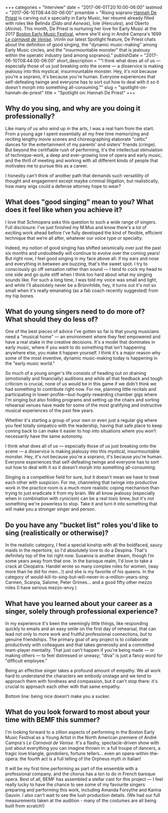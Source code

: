 +++
categories = "Interview"
date = "2017-06-01T20:10:00-06:00"
lastmod = "2017-06-10T08:44:00-06:00"
preamble = "Rising soprano [Hannah De Priest](/scene/people/hannah-de-priest/) is carving out a specialty in Early Music, her résumé already filled with roles like Belinda (*Dido and Aeneas*), Ïole (*Hercules*), and Oberto (*Alcina*). This month, De Priest is nurturing her love for Early Music at the 2017 [Boston Early Music Festival](http://www.bemf.org/pages/fest/festOpera.htm), where she'll sing in André Campra's 1699 [*Le carnaval de Venise*](http://www.bemf.org/pages/fest/opera_centerpiece.htm). \n\nIn our latest Spotlight feature, De Priest chats about the definition of good singing, the \"dynamic music-making\" among Early Music circles, and the \"insurmountable monster\" that is jealousy within the operatic industry (and among sopranos)."
publishDate = "2017-06-10T08:44:00-06:00"
short_description = "\"I think what does all of us — especially those of us just breaking onto the scene — a disservice is making jealousy into this mystical, insurmountable monster. Hey, it's not because you're a soprano, it's because you're human. Everyone experiences that self-defeating twinge and everyone has to sort out how to deal with it so it doesn't morph into something all-consuming.\""
slug = "spotlight-on-hannah-de-priest"
title = "Spotlight on: Hannah De Priest"
+++

## Why do you sing, and why are you doing it professionally?

Like many of us who wind up in the arts, I was a real ham from the start. From a young age I spent essentially all my free time memorizing and reciting lengthy movie scenes and choreographing elaborate "celtic" dances for the entertainment of my parents' and sisters' friends (cringe). But beyond the certifiable rush of performing, it's the intellectual stimulation of technique-work, a deep and ever-growing love of opera and early music, and the thrill of meeting and working with all different kinds of people that motivates me to pursue this as a career. 

I honestly can't think of another path that demands such versatility of thought and engagement except maybe criminal litigation, but realistically, how many wigs could a defense attorney hope to wear?

## What does "good singing" mean to you? What does it feel like when you achieve it?

I love that Schmopera asks this question to such a wide range of singers. Full disclosure: I've just finished my M.Mus and know there's a lot of exciting work ahead before I've fully developed the kind of flexible, efficient technique that we’re all after, whatever our voice type or specialty. 

Indeed, my notion of good singing has shifted seismically over just the past six months and undoubtedly will continue to evolve over the coming years! But right now, I feel good singing in my face above all: if my ears and nose and everything in between are buzzing, that's the sweet spot. I try to consciously go off sensation rather than sound — I tend to cock my head to one side and go quite stiff when I think too hard about what my singing sounds like. For such a long time, I was told my voice was small and light, and while I'll absolutely never be a Brünnhilde, hey, it turns out it's not so small when it's really emanating (as a fab coach recently suggested) from my hip bones.

## What do young singers need to do more of? What should they do less of?

One of the best pieces of advice I've gotten so far is that young musicians need a "musical home" — an environment where they feel empowered and have a real stake in the creative decisions. It's a model that dominates in early music, where if you want to do something that isn’t happening anywhere else, you make it happen yourself. I think it's a major reason why some of the most inventive, dynamic music-making today is happening in the "early music world." 

So much of a young singer's life consists of heading out on draining (emotionally and financially) auditions and while all that feedback and tough criticism is crucial, none of us would be in this game if we didn't think we had something to contribute right now. For me, planning little recitals and participating in lower-profile—but-hugely-rewarding chamber gigs where I'm singing but also folding programs and setting up the chairs and sorting rehearsal venues have made for some of the most gratifying and instructive musical experiences of the past few years. 

Whether it's starting a group of your own or even just a regular gig where you feel totally simpatico with the leadership, having that safe place to keep coming back to can make it easier to hop into situations where you won’t necessarily have the same autonomy.

I think what does all of us — especially those of us just breaking onto the scene — a disservice is making jealousy into this mystical, insurmountable monster. Hey, it's not because you're a soprano, it's because you're human. Everyone experiences that self-defeating twinge and everyone has to sort out how to deal with it so it doesn't morph into something all-consuming. 

Singing is a competitive field for sure, but it doesn't mean we have to treat each other with suspicion. For me, channeling that twinge into productive work in the practice room is a much more realistic coping mechanism than trying to just eradicate it from my brain. We all know jealousy (especially when in combination with cynicism) can be a real toxic brew, but it's not something we're powerless to stop. Take it and turn it into something that will make you a stronger singer and person. 

## Do you have any "bucket list" roles you'd like to sing (realistically or otherwise)?

In the realistic category, I feel a special kinship with all the boldfaced, saucy maids in the repertoire, so I'd absolutely love to do a Despina. That's definitely top of the list right now. Susanna is another dream, though I’m some years away from that one. In the baroque realm, I'd love to take a crack at Cleopatra. Handel wrote so many complex roles for women, (way more than he did for men…!) and she is my favorite of his queens. In the category of would-kill-to-sing-but-will-never-in-a-million-years-sing: Carmen, Scarpia, Salome, Peter Grimes… and a good fifty other mezzo roles (I have serious mezzo-envy.)

## What have you learned about your career as a singer, solely through professional experience?

In my experience it's been the seemingly little things, like responding quickly to emails and an easy smile on the first day of rehearsal, that can lead not only to more work and fruitful professional connections, but to genuine friendships. The primary goal of any project is to collaborate productively with colleagues and that takes generosity and a committed team-player mentality. That just can't happen if you're being made — or making others — to feel distressed or uneasy; "diva" is just a fancy word for "difficult employee." 

Being an effective singer takes a profound amount of empathy. We all work hard to understand the characters we embody onstage and we tend to approach them with fondness and compassion, but it can't stop there: it's crucial to approach each other with that same empathy. 

Bottom line: being nice doesn’t make you a sucker.

## What do you look forward to most about your time with BEMF this summer?

I'm looking forward to a zillion aspects of performing in the Boston Early Music Festival as a Young Artist in the North American premiere of André Campra's *Le Carnaval de Venise*. It's a flashy, spectacle-driven show with just about everything you can imagine thrown in: a full troupe of dancers, a tragic love triangle, gondoliers, fortune tellers… even an opera-within-the-opera: the fourth act is a full telling of the Orpheus myth in Italian! 

It will be my first time performing as part of the ensemble with a professional company, and the chorus has a ton to do in French baroque opera. Best of all, BEMF has assembled a stellar cast for this project — I feel really lucky to have the chance to see some of my favourite singers preparing and performing this work, including Amanda Forsythe and Karina Gauvin. I also can't wait to see the lush production details. (We had our full measurements taken at the audition - many of the costumes are all being built from scratch!) 

